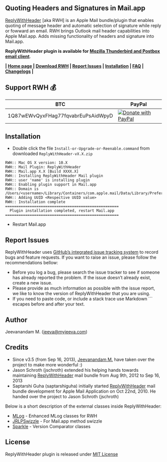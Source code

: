 Quoting Headers and Signatures in Mail.app
------------------------------------------

[ReplyWithHeader][2] [aka RWH] is an Apple Mail bundle/plugin that enables quoting of message header and automatic selection of signature while reply or fowward an email. RWH brings Outlook mail header capabilities into Apple Mail.app. Adds missing functionality of headers and signature into Mail.app.

**ReplyWithHeader plugin is available for [Mozilla Thunderbird and Postbox email client][11]**.

**|  [Home page][2]  |  [Download RWH][5]  |  [Report Issues][8]  |  [Installation][9]  |  [FAQ][7]  |  [Changelogs][10]  |**

Support RWH :moneybag:
----------------

BTC | PayPal 
--- | ---
1Q87wEWvQyxFHag77fqvabrEuPsAidWpyD | [![Donate with PayPal](https://www.paypalobjects.com/webstatic/en_US/btn/btn_donate_pp_142x27.png)](https://www.paypal.com/cgi-bin/webscr?cmd=_donations&amp;business=QWMZG74FW4QYC&amp;lc=US&amp;item_name=Jeevanandam%20M%2e&amp;item_number=ReplyWithHeader&amp;currency_code=USD&amp;bn=PP%2dDonationsBF%3abtn_donateCC_LG%2egif%3aNonHosted)

Installation
------------

* Double click the file `Install-or-Upgrade-or-Reenable.command` from downloaded `ReplyWithHeader-vX.X.zip`
<pre><code>RWH:: Mac OS X version: 10.X
RWH:: Mail Plugin: ReplyWithHeader
RWH:: Mail.app X.X [Build XXXX.X]
RWH:: Installing ReplyWithHeader Mail plugin
RWH:: user 'name' is installing plugin
RWH:: Enabling plugin support in Mail.app
RWH:: Domain is /Users/&lt;username>/Library/Containers/com.apple.mail/Data/Library/Preferences/com.apple.mail.plist
RWH:: Adding UUID &lt;Respective UUID value>
RWH:: Installation complete
===================================================
  Plugin installation completed, restart Mail.app  
===================================================</code></pre>
* Restart Mail.app

Report Issues
-------------
ReplyWithHeader uses [GitHub’s integrated issue tracking system][3] to record bugs and feature requests. If you want to raise an issue, please follow the recommendations bellow:

* Before you log a bug, please search the issue tracker to see if someone has already reported the problem. If the issue doesn’t already exist, create a new issue.
* Please provide as much information as possible with the issue report, we like to know the version of ReplyWithHeader that you are using.
* If you need to paste code, or include a stack trace use Markdown ``` escapes before and after your text.

Author
------
Jeevanandam M. (jeeva@myjeeva.com)

Credits
-------
* Since v3.5 (from Sep 16, 2013), [Jeevanandam M.][6] have taken over the project to make more wonderful :)
* Jason Schroth (jschroth) extended his helping hands towards maintaining [ReplyWithHeader][2] mail bundle from Aug 9th, 2012 to Sep 16, 2013
* Saptarshi Guha (saptarshiguha) initially started [ReplyWithHeader][2] mail bundle development for Apple Mail Application on Oct 22nd, 2010. He handed over the project to Jason Schroth (jschroth)
 
Below is a short description of the external classes inside ReplyWithHeader:
* [MLog][12] - Enhanced MLog classes for RWH
* [JRLPSwizzle][13] - For Mail.app method swizzle
* [Sparkle][14] - Version Comparator classes

License
-------
ReplyWithHeader plugin is released under [MIT License][4]


[1]: http://myjeeva.com
[2]: http://myjeeva.com/replywithheader
[3]: https://github.com/jeevatkm/ReplyWithHeader/issues
[4]: https://github.com/jeevatkm/ReplyWithHeader/blob/master/ReplyWithHeader/LICENSE.txt
[5]: https://www.macupdate.com/app/mac/49256/replywithheader
[6]: https://github.com/jeevatkm
[7]: http://myjeeva.com/replywithheader#faq
[8]: #report-issues
[9]: #installation
[10]: http://myjeeva.com/replywithheader-change-log.html
[11]: http://myjeeva.com/replywithheader-mozilla
[12]: http://borkware.com/rants/agentm/mlog/
[13]: http://rentzsch.com
[14]: https://github.com/sparkle-project/Sparkle
